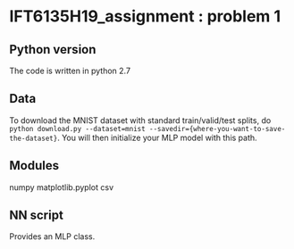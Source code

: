 # IFT6135H19_assignment : problem 1


## Python version

The code is written in python 2.7

## Data

To download the MNIST dataset with standard train/valid/test splits, do `python download.py --dataset=mnist --savedir={where-you-want-to-save-the-dataset}`. You will then initialize your MLP model with this path.


## Modules

numpy
matplotlib.pyplot
csv

## NN script

Provides an MLP class. 